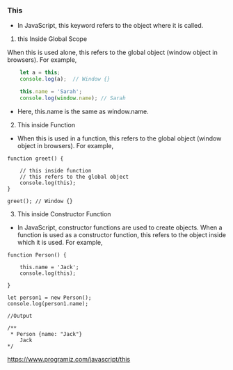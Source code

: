 ### This

* In JavaScript, this keyword refers to the object where it is called.

1. this Inside Global Scope

When this is used alone, this refers to the global object (window object in browsers). For example,

```js
    let a = this;
    console.log(a);  // Window {}

    this.name = 'Sarah';
    console.log(window.name); // Sarah
```
* Here, this.name is the same as window.name.

2. This inside Function

* When this is used in a function, this refers to the global object (window object in browsers). For example,

```Js
function greet() {

    // this inside function
    // this refers to the global object
    console.log(this);
}

greet(); // Window {}
```
3. This inside Constructor Function

* In JavaScript, constructor functions are used to create objects. When a function is used as a constructor function, this refers to the object inside which it is used. For example,

```Js
function Person() {

    this.name = 'Jack';
    console.log(this);

}

let person1 = new Person();
console.log(person1.name);

//Output

/**
 * Person {name: "Jack"}
    Jack
*/
```


https://www.programiz.com/javascript/this

